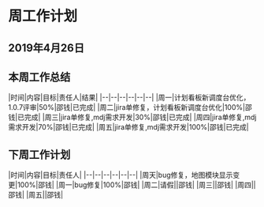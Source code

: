 # 周工作计划

## 2019年4月26日

## 本周工作总结

|时间|内容|目标|责任人|结果|
|--|--|--|--|--|--|
|周一|计划看板新调度台优化，1.0.7评审|50%|邵钱|已完成|
|周二|jira单修复，计划看板新调度台优化|100%|邵钱|已完成|
|周三|jira单修复,mdj需求开发|30%|邵钱|已完成|
|周四|jira单修复,mdj需求开发|70%|邵钱|已完成|
|周五|jira单修复,mdj需求开发|100%|邵钱|已完成|

## 下周工作计划

|时间|内容|目标|责任人|
|--|--|--|--|--|--|
|周天|bug修复，地图模块显示变更|100%|邵钱|
|周一|bug修复|100%|邵钱|
|周二|请假||邵钱|
|周三||邵钱|
|周四||邵钱|
|周五||邵钱|


